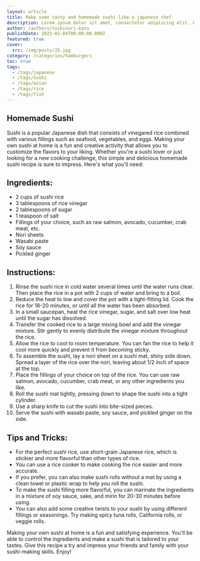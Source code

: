 ```yaml
---
layout: article
title: Make some tasty and homemade sushi like a japanese chef
description: Lorem ipsum dolor sit amet, consectetur adipiscing elit. Et nemo nimium beatus est; Idemne, quod iucunde? Duo Reges constructio interrete. At iamdecimum annum in spelunca iacet.
author: /authors/toshinori-kato
publishDate: 2023-02-04T00:00:00.000Z
featured: true
cover:
  src: /img/posts/25.jpg
category: /categories/hamburgers
toc: true
tags:
  - /tags/japanese
  - /tags/sushi
  - /tags/asian
  - /tags/rice
  - /tags/fish
---
```


## Homemade Sushi

Sushi is a popular Japanese dish that consists of vinegared rice combined with various fillings such as seafood, vegetables, and eggs. Making your own sushi at home is a fun and creative activity that allows you to customize the flavors to your liking. Whether you're a sushi lover or just looking for a new cooking challenge, this simple and delicious homemade sushi recipe is sure to impress. Here's what you'll need:

## Ingredients:

* 2 cups of sushi rice
* 3 tablespoons of rice vinegar
* 2 tablespoons of sugar
* 1 teaspoon of salt
* Fillings of your choice, such as raw salmon, avocado, cucumber, crab meat, etc.
* Nori sheets
* Wasabi paste
* Soy sauce
* Pickled ginger

## Instructions:

1. Rinse the sushi rice in cold water several times until the water runs clear. Then place the rice in a pot with 2 cups of water and bring to a boil.
2. Reduce the heat to low and cover the pot with a tight-fitting lid. Cook the rice for 18-20 minutes, or until all the water has been absorbed.
3. In a small saucepan, heat the rice vinegar, sugar, and salt over low heat until the sugar has dissolved.
4. Transfer the cooked rice to a large mixing bowl and add the vinegar mixture. Stir gently to evenly distribute the vinegar mixture throughout the rice.
5. Allow the rice to cool to room temperature. You can fan the rice to help it cool more quickly and prevent it from becoming sticky.
6. To assemble the sushi, lay a nori sheet on a sushi mat, shiny side down. Spread a layer of the rice over the nori, leaving about 1/2 inch of space at the top.
7. Place the fillings of your choice on top of the rice. You can use raw salmon, avocado, cucumber, crab meat, or any other ingredients you like.
8. Roll the sushi mat tightly, pressing down to shape the sushi into a tight cylinder.
9. Use a sharp knife to cut the sushi into bite-sized pieces.
10. Serve the sushi with wasabi paste, soy sauce, and pickled ginger on the side.

## Tips and Tricks:

* For the perfect sushi rice, use short-grain Japanese rice, which is stickier and more flavorful than other types of rice.
* You can use a rice cooker to make cooking the rice easier and more accurate.
* If you prefer, you can also make sushi rolls without a mat by using a clean towel or plastic wrap to help you roll the sushi.
* To make the sushi filling more flavorful, you can marinate the ingredients in a mixture of soy sauce, sake, and mirin for 20-30 minutes before using.
* You can also add some creative twists to your sushi by using different fillings or seasonings. Try making spicy tuna rolls, California rolls, or veggie rolls.

Making your own sushi at home is a fun and satisfying experience. You'll be able to control the ingredients and make a sushi that is tailored to your tastes. Give this recipe a try and impress your friends and family with your sushi-making skills. Enjoy!